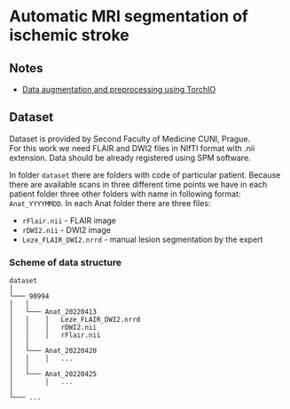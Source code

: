 # Automatic MRI segmentation of ischemic stroke

## Notes
- [Data augmentation and preprocessing using TorchIO](https://www.imaios.com/en/resources/blog/ai-for-medical-imaging-using-torchio-python)

## Dataset
Dataset is provided by Second Faculty of Medicine CUNI, Prague.\
For this work we need FLAIR and DWI2 files in NIfTI format with .nii extension. Data should be already registered using SPM software.

In folder `dataset` there are folders with code of particular patient. Because there are available scans in three different time points we have in each patient folder three other folders with name in following format: `Anat_YYYYMMDD`. In each Anat folder there are three files:
- `rFlair.nii` - FLAIR image
- `rDWI2.nii` - DWI2 image
- `Leze_FLAIR_DWI2.nrrd` - manual lesion segmentation by the expert

### Scheme of data structure
```
dataset   
│ 
└─── 98994
│   │
│   └─── Anat_20220413
│   │    │   Leze_FLAIR_DWI2.nrrd
│   │    │   rDWI2.nii
│   │    │   rFlair.nii
│   │
│   └─── Anat_20220420
│   │    │   ...
│   │
│   └─── Anat_20220425
│        │   ...
│
└─── ...
```